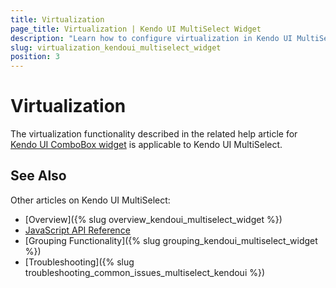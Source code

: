 ```yaml
---
title: Virtualization
page_title: Virtualization | Kendo UI MultiSelect Widget
description: "Learn how to configure virtualization in Kendo UI MultiSelect, DropDownList, ComboBox, and AutoComplete widgets."
slug: virtualization_kendoui_multiselect_widget
position: 3
---
```


# Virtualization

The virtualization functionality described in the related help article for [Kendo UI ComboBox widget](/web/combobox/virtualization) is applicable to Kendo UI MultiSelect.

## See Also

Other articles on Kendo UI MultiSelect:

* [Overview]({% slug overview_kendoui_multiselect_widget %})
* [JavaScript API Reference](/api/javascript/ui/multiselect)
* [Grouping Functionality]({% slug grouping_kendoui_multiselect_widget %})
* [Troubleshooting]({% slug troubleshooting_common_issues_multiselect_kendoui %})